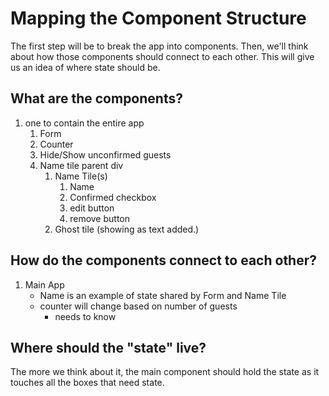 # Mapping the Component Structure
The first step will be to break the app into components. Then, we'll think about how those components should connect to each other. This will give us an idea of where state should be.

## What are the components?
1. one to contain the entire app
    1. Form
    1. Counter
    1. Hide/Show unconfirmed guests
    1. Name tile parent div
        1. Name Tile(s)
            1. Name
            1. Confirmed checkbox
            1. edit button
            1. remove button
        1. Ghost tile (showing as text added.)

## How do the components connect to each other?
1. Main App
    - Name is an example of state shared by Form and Name Tile
    - counter will change based on number of guests
        - needs to know 


## Where should the "state" live?
The more we think about it, the main component should hold the state as it touches all the boxes that need state.
